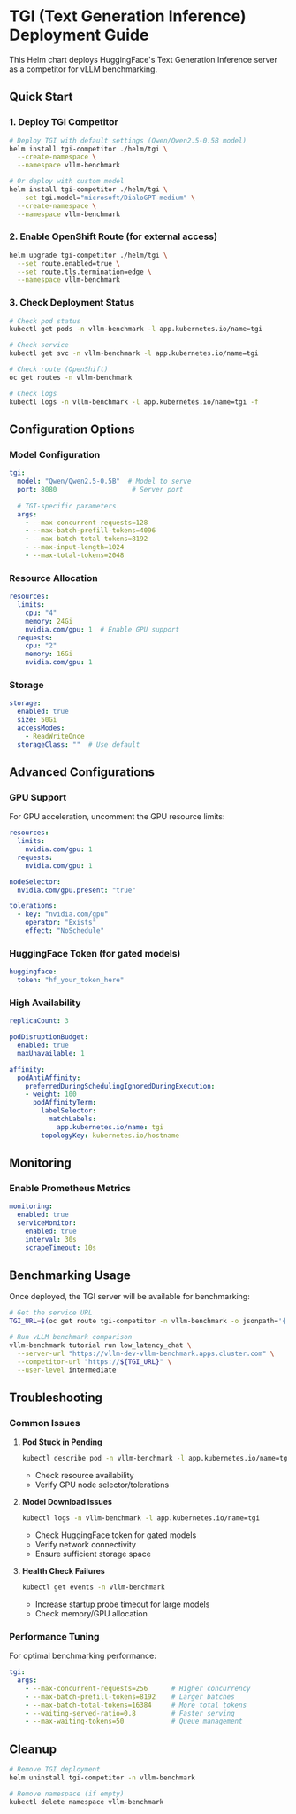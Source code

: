 # TGI (Text Generation Inference) Deployment Guide

This Helm chart deploys HuggingFace's Text Generation Inference server as a competitor for vLLM benchmarking.

## Quick Start

### 1. Deploy TGI Competitor

```bash
# Deploy TGI with default settings (Qwen/Qwen2.5-0.5B model)
helm install tgi-competitor ./helm/tgi \
  --create-namespace \
  --namespace vllm-benchmark

# Or deploy with custom model
helm install tgi-competitor ./helm/tgi \
  --set tgi.model="microsoft/DialoGPT-medium" \
  --create-namespace \
  --namespace vllm-benchmark
```

### 2. Enable OpenShift Route (for external access)

```bash
helm upgrade tgi-competitor ./helm/tgi \
  --set route.enabled=true \
  --set route.tls.termination=edge \
  --namespace vllm-benchmark
```

### 3. Check Deployment Status

```bash
# Check pod status
kubectl get pods -n vllm-benchmark -l app.kubernetes.io/name=tgi

# Check service
kubectl get svc -n vllm-benchmark -l app.kubernetes.io/name=tgi

# Check route (OpenShift)
oc get routes -n vllm-benchmark

# Check logs
kubectl logs -n vllm-benchmark -l app.kubernetes.io/name=tgi -f
```

## Configuration Options

### Model Configuration

```yaml
tgi:
  model: "Qwen/Qwen2.5-0.5B"  # Model to serve
  port: 8080                   # Server port
  
  # TGI-specific parameters
  args:
    - --max-concurrent-requests=128
    - --max-batch-prefill-tokens=4096
    - --max-batch-total-tokens=8192
    - --max-input-length=1024
    - --max-total-tokens=2048
```

### Resource Allocation

```yaml
resources:
  limits:
    cpu: "4"
    memory: 24Gi
    nvidia.com/gpu: 1  # Enable GPU support
  requests:
    cpu: "2" 
    memory: 16Gi
    nvidia.com/gpu: 1
```

### Storage

```yaml
storage:
  enabled: true
  size: 50Gi
  accessModes:
    - ReadWriteOnce
  storageClass: ""  # Use default
```

## Advanced Configurations

### GPU Support

For GPU acceleration, uncomment the GPU resource limits:

```yaml
resources:
  limits:
    nvidia.com/gpu: 1
  requests:
    nvidia.com/gpu: 1

nodeSelector:
  nvidia.com/gpu.present: "true"

tolerations:
  - key: "nvidia.com/gpu"
    operator: "Exists"
    effect: "NoSchedule"
```

### HuggingFace Token (for gated models)

```yaml
huggingface:
  token: "hf_your_token_here"
```

### High Availability

```yaml
replicaCount: 3

podDisruptionBudget:
  enabled: true
  maxUnavailable: 1

affinity:
  podAntiAffinity:
    preferredDuringSchedulingIgnoredDuringExecution:
    - weight: 100
      podAffinityTerm:
        labelSelector:
          matchLabels:
            app.kubernetes.io/name: tgi
        topologyKey: kubernetes.io/hostname
```

## Monitoring

### Enable Prometheus Metrics

```yaml
monitoring:
  enabled: true
  serviceMonitor:
    enabled: true
    interval: 30s
    scrapeTimeout: 10s
```

## Benchmarking Usage

Once deployed, the TGI server will be available for benchmarking:

```bash
# Get the service URL
TGI_URL=$(oc get route tgi-competitor -n vllm-benchmark -o jsonpath='{.spec.host}')

# Run vLLM benchmark comparison
vllm-benchmark tutorial run low_latency_chat \
  --server-url "https://vllm-dev-vllm-benchmark.apps.cluster.com" \
  --competitor-url "https://${TGI_URL}" \
  --user-level intermediate
```

## Troubleshooting

### Common Issues

1. **Pod Stuck in Pending**
   ```bash
   kubectl describe pod -n vllm-benchmark -l app.kubernetes.io/name=tgi
   ```
   - Check resource availability
   - Verify GPU node selector/tolerations

2. **Model Download Issues**
   ```bash
   kubectl logs -n vllm-benchmark -l app.kubernetes.io/name=tgi
   ```
   - Check HuggingFace token for gated models
   - Verify network connectivity
   - Ensure sufficient storage space

3. **Health Check Failures**
   ```bash
   kubectl get events -n vllm-benchmark
   ```
   - Increase startup probe timeout for large models
   - Check memory/GPU allocation

### Performance Tuning

For optimal benchmarking performance:

```yaml
tgi:
  args:
    - --max-concurrent-requests=256      # Higher concurrency
    - --max-batch-prefill-tokens=8192    # Larger batches
    - --max-batch-total-tokens=16384     # More total tokens
    - --waiting-served-ratio=0.8         # Faster serving
    - --max-waiting-tokens=50            # Queue management
```

## Cleanup

```bash
# Remove TGI deployment
helm uninstall tgi-competitor -n vllm-benchmark

# Remove namespace (if empty)
kubectl delete namespace vllm-benchmark
```
